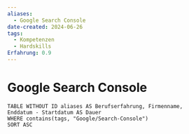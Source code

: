 ```yaml
---
aliases:
  - Google Search Console
date-created: 2024-06-26
tags:
  - Kompetenzen
  - Hardskills
Erfahrung: 0.9
---
```

# Google Search Console

```dataview
TABLE WITHOUT ID aliases AS Berufserfahrung, Firmenname,
Enddatum - Startdatum AS Dauer
WHERE contains(tags, "Google/Search-Console")
SORT ASC
```


